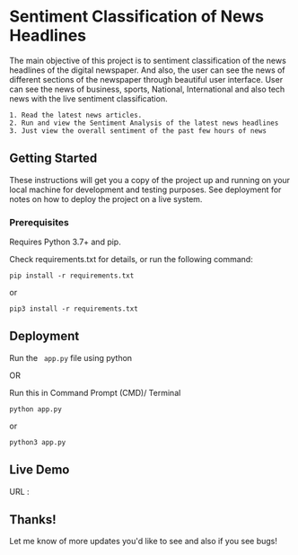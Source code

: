 #  Sentiment Classification of News Headlines

The main objective of this project is to sentiment classification of the news headlines of the digital newspaper. And also, the user can see the news of different sections of the newspaper through beautiful user interface. User can see the news of business, sports, National, International and also tech news with the live sentiment classification.



    1. Read the latest news articles.
    2. Run and view the Sentiment Analysis of the latest news headlines
    3. Just view the overall sentiment of the past few hours of news

## Getting Started

These instructions will get you a copy of the project up and running on your local machine for development and testing purposes. See deployment for notes on how to deploy the project on a live system.

### Prerequisites

Requires Python 3.7+ and pip. 

Check requirements.txt for details, or run the following command:
            
``` 
pip install -r requirements.txt
```
or 
````
pip3 install -r requirements.txt
````
## Deployment

Run the ```` app.py```` file using python

OR

Run this in Command Prompt (CMD)/ Terminal
````
python app.py
````
or
````
python3 app.py
````
## Live Demo
URL :

## Thanks!

Let me know of more updates you'd like to see and also if you see bugs!
